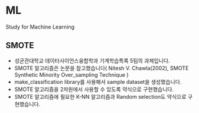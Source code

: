 # ML
Study for Machine Learning  
## SMOTE
- 성균관대학교 데이터사이언스융합학과 기계학습특록 5팀의 과제입니다.  
- SMOTE 알고리즘은 논문을 참고했습니다( Nitesh V. Chawla(2002), SMOTE Synthetic Minority Over_sampling Technique )
- make_classification library를 사용해서 sample dataset을 생성했습니다.  
- SMOTE 알고리즘을 2차원에서 사용할 수 있도록 약식으로 구현했습니다.  
- SMOTE 알고리즘에 필요한 K-NN 알고리즘과 Random selection도 약식으로 구현했습니다.
